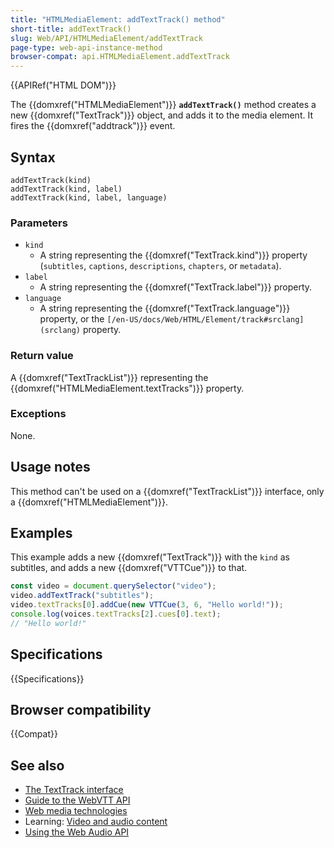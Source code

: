 ```yaml
---
title: "HTMLMediaElement: addTextTrack() method"
short-title: addTextTrack()
slug: Web/API/HTMLMediaElement/addTextTrack
page-type: web-api-instance-method
browser-compat: api.HTMLMediaElement.addTextTrack
---
```


{{APIRef("HTML DOM")}}

The {{domxref("HTMLMediaElement")}}
**`addTextTrack()`** method creates a new {{domxref("TextTrack")}} object, and adds it to the media element. It fires the {{domxref("addtrack")}} event.

## Syntax

```js-nolint
addTextTrack(kind)
addTextTrack(kind, label)
addTextTrack(kind, label, language)
```

### Parameters

- `kind`
  - A string representing the {{domxref("TextTrack.kind")}} property (`subtitles`, `captions`, `descriptions`, `chapters`, or `metadata`).
- `label`
  - A string representing the {{domxref("TextTrack.label")}} property.
- `language`
  - A string representing the {{domxref("TextTrack.language")}} property, or the `[/en-US/docs/Web/HTML/Element/track#srclang](srclang)` property.

### Return value

A {{domxref("TextTrackList")}} representing the {{domxref("HTMLMediaElement.textTracks")}} property.

### Exceptions

None.

## Usage notes

This method can't be used on a {{domxref("TextTrackList")}} interface, only a {{domxref("HTMLMediaElement")}}.

## Examples

This example adds a new {{domxref("TextTrack")}} with the `kind` as subtitles, and adds a new {{domxref("VTTCue")}} to that.

```js
const video = document.querySelector("video");
video.addTextTrack("subtitles");
video.textTracks[0].addCue(new VTTCue(3, 6, "Hello world!"));
console.log(voices.textTracks[2].cues[0].text);
// "Hello world!"
```

## Specifications

{{Specifications}}

## Browser compatibility

{{Compat}}

## See also

- [The TextTrack interface](/en-US/docs/Web/API/TextTrack)
- [Guide to the WebVTT API](/en-US/docs/Web/API/WebVTT_API/Web_Video_Text_Tracks_Format)
- [Web media technologies](/en-US/docs/Web/Media)
- Learning: [Video and audio content](/en-US/docs/Learn/HTML/Multimedia_and_embedding/Video_and_audio_content)
- [Using the Web Audio API](/en-US/docs/Web/API/Web_Audio_API/Using_Web_Audio_API)
